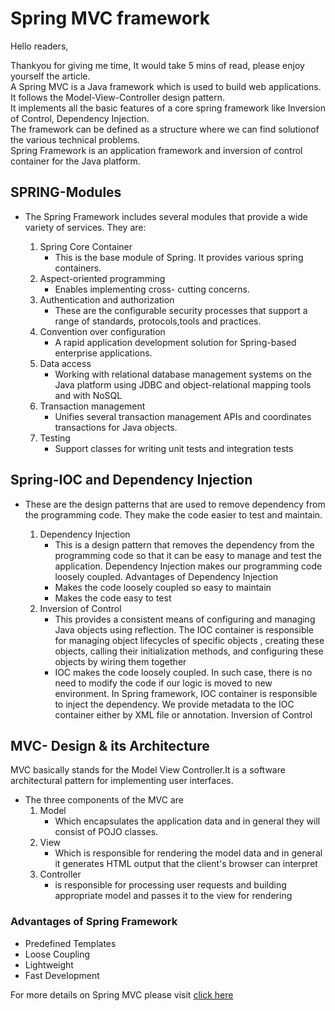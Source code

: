 # Spring MVC framework

Hello readers,

Thankyou for giving me time, It would take 5 mins of read, please enjoy yourself the article.<br />
A Spring MVC is a Java framework which is used to build web applications. It follows the Model-View-Controller design pattern.<br />
It implements all the basic features of a core spring framework like Inversion of Control, Dependency Injection.<br />
The framework can be defined as a structure where we can find solutionof the various technical problems.<br /> 
Spring Framework is an application framework and inversion of control container for the Java platform.

## SPRING-Modules

- The Spring Framework includes several modules that provide a wide variety of services. They are: 

    1.  Spring Core Container
        * This is the base module of Spring. It provides various spring containers.
    2.  Aspect-oriented programming
        * Enables implementing cross- cutting concerns.
    3.  Authentication and authorization
        * These are the configurable security processes that support a range of standards, protocols,tools and practices.
    4.  Convention over configuration
        * A rapid application development solution for Spring-based enterprise applications.
    5.  Data access
        * Working with relational database management systems on the Java platform using JDBC and object-relational mapping tools and with NoSQL 
    6.  Transaction management
        * Unifies several transaction management APIs and coordinates transactions for Java objects.
    7.  Testing
        * Support classes for writing unit tests and integration tests    

## Spring-IOC and Dependency Injection
- These are the design patterns that are used to remove dependency from the programming code. They make the code easier to test and maintain.
   
    1.  Dependency Injection
         - This is a design pattern that removes the dependency from the programming code so that it can be easy to manage and test the application. Dependency Injection makes our programming code loosely coupled. 
         Advantages of Dependency Injection
        - Makes the code loosely coupled so easy to maintain
        - Makes the code easy to test
    2.  Inversion of Control
        * This provides a consistent means of configuring and managing Java objects using reflection. The IOC container is responsible for managing object lifecycles of specific objects , creating these objects, calling their initialization methods, and configuring these objects by wiring them together   
        * IOC makes the code loosely coupled. In such case, there is no need to modify the code if our logic is moved to new environment. In Spring framework, IOC container is responsible to inject the dependency. We provide metadata to the IOC container either by XML file or annotation. Inversion of Control
    
## MVC- Design & its Architecture
  MVC basically stands for the Model View Controller.It is a software architectural pattern for implementing user interfaces. 
-   The three components of the MVC are
    1.  Model 
        * Which encapsulates the application data and in general they will consist of POJO classes. 
    2.  View   
        * Which is responsible for rendering the model data and in general it generates HTML output that the client's browser can interpret 
    3.  Controller  
        * is responsible for processing user requests and building appropriate model and passes it to the view for rendering  


### Advantages of Spring Framework        

- Predefined Templates
- Loose Coupling
-  Lightweight
- Fast Development


For more details on Spring MVC please visit [click here](https://www.javatpoint.com/spring-mvc-tutorial#:~:text=A%20Spring%20MVC%20is%20a,Inversion%20of%20Control%2C%20Dependency%20Injection.)

